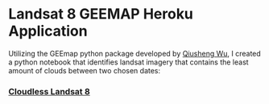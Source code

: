 # Landsat 8 GEEMAP Heroku Application

Utilizing the GEEmap python package developed by <a href="https://twitter.com/giswqs">Qiusheng Wu</a>, I created a python notebook that identifies landsat imagery that contains the least amount of clouds between two chosen dates: 
<br>
### <a href="https://cloudless-landsat-8.herokuapp.com/">Cloudless Landsat 8
  
   
